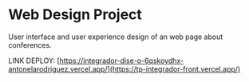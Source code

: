 # Web Design Project
User interface and user experience design of an web page about conferences.

LINK DEPLOY: [https://integrador-dise-o-6qskoydhx-antonelarodriguez.vercel.app/](https://tp-integrador-front.vercel.app/)
